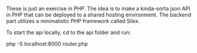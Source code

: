 These is just an exercise in PHP. The idea is to make a kinda-sorta json API in PHP that can be deployed to a shared hosting environment. The backend part utilizes a minimalistic PHP framework called Silex.

To start the api locally, cd to the api folder and run:

php -S localhost:8000 router.php
